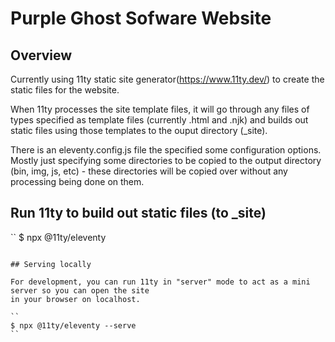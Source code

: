 # Purple Ghost Sofware Website

## Overview

Currently using 11ty static site generator(https://www.11ty.dev/) to create the static files for the website.

When 11ty processes the site template files, it will go through any files of types specified as template files
(currently .html and .njk) and builds out static files using those templates to the ouput directory (_site).

There is an eleventy.config.js file the specified some configuration options. Mostly just specifying some
directories to be copied to the output directory (bin, img, js, etc) - these directories will be copied over
without any processing being done on them.

## Run 11ty to build out static files (to _site)

``
$ npx @11ty/eleventy
```

## Serving locally

For development, you can run 11ty in "server" mode to act as a mini server so you can open the site
in your browser on localhost.

``
$ npx @11ty/eleventy --serve
``


